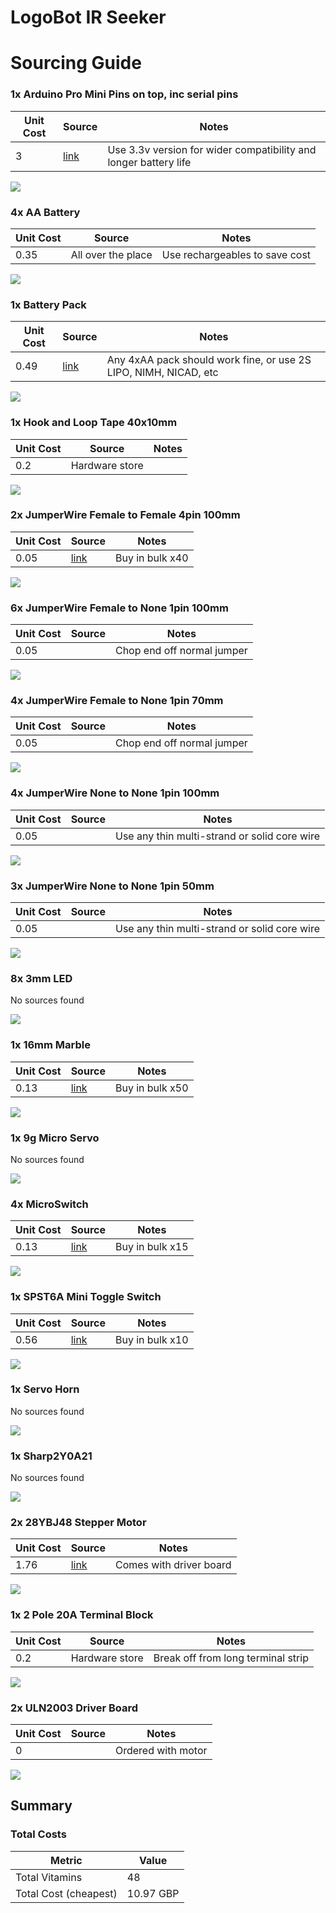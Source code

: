 # LogoBot IR Seeker
# Sourcing Guide

### 1x Arduino Pro Mini Pins on top, inc serial pins

Unit Cost | Source | Notes 
--- | --- | --- 
3 | [link](http://www.aliexpress.com/item/CP2102-Module-Pro-Mini-Module-Atmega328-3-3V-8M-For-Arduinoi-Compatible-With-Nano-Free-Shipping/2002847394.html) | Use 3.3v version for wider compatibility and longer battery life

![](../vitamins/images/ArduinoProMiniPinsontopincserialpins_view.png) 



### 4x AA Battery

Unit Cost | Source | Notes 
--- | --- | --- 
0.35 | All over the place | Use rechargeables to save cost

![](../vitamins/images/AABattery_view.png) 



### 1x Battery Pack

Unit Cost | Source | Notes 
--- | --- | --- 
0.49 | [link](http://www.aliexpress.com/item/Black-Color-2-2-AA-Battery-1-5V-Holder-Storage-Boxes-for-DIY-Experiment-Test-Cascade/1981330624.html) | Any 4xAA pack should work fine, or use 2S LIPO, NIMH, NICAD, etc

![](../vitamins/images/BatteryPack_view.png) 



### 1x Hook and Loop Tape 40x10mm

Unit Cost | Source | Notes 
--- | --- | --- 
0.2 | Hardware store | 

![](../vitamins/images/HookandLoopTape40x10mm_view.png) 



### 2x JumperWire Female to Female 4pin 100mm

Unit Cost | Source | Notes 
--- | --- | --- 
0.05 | [link](http://www.ebay.co.uk/itm/40pcs-10cm-Dupont-Female-to-Female-Jumper-Wire-Ribbon-Cable-Pi-Pic-Breadboard-/281423655999?hash=item418628343f) | Buy in bulk x40

![](../vitamins/images/JumperWireFemaletoFemale4pin100mm_view.png) 



### 6x JumperWire Female to None 1pin 100mm

Unit Cost | Source | Notes 
--- | --- | --- 
0.05 |  | Chop end off normal jumper

![](../vitamins/images/JumperWireFemaletoNone1pin100mm_view.png) 



### 4x JumperWire Female to None 1pin 70mm

Unit Cost | Source | Notes 
--- | --- | --- 
0.05 |  | Chop end off normal jumper

![](../vitamins/images/JumperWireFemaletoNone1pin70mm_view.png) 



### 4x JumperWire None to None 1pin 100mm

Unit Cost | Source | Notes 
--- | --- | --- 
0.05 |  | Use any thin multi-strand or solid core wire

![](../vitamins/images/JumperWireNonetoNone1pin100mm_view.png) 



### 3x JumperWire None to None 1pin 50mm

Unit Cost | Source | Notes 
--- | --- | --- 
0.05 |  | Use any thin multi-strand or solid core wire

![](../vitamins/images/JumperWireNonetoNone1pin50mm_view.png) 



### 8x 3mm LED

No sources found

![](../vitamins/images/3mmLED_view.png) 



### 1x 16mm Marble

Unit Cost | Source | Notes 
--- | --- | --- 
0.13 | [link](http://www.ebay.co.uk/itm/NEW-50-16mm-MARBLES-PLUS-ONE-DOBBER-SHOOTER-MARBLE-GREEN-ACK-D60069-/371035484158?hash=item5663702ffe) | Buy in bulk x50

![](../vitamins/images/16mmMarble_view.png) 



### 1x 9g Micro Servo

No sources found

![](../vitamins/images/9gMicroServo_view.png) 



### 4x MicroSwitch

Unit Cost | Source | Notes 
--- | --- | --- 
0.13 | [link](http://www.ebay.co.uk/itm/15Pcs-SPDT-Straight-Hinge-Lever-Momentary-Micro-Switch-AC125V-1A-/291501876300?hash=item43dedda44c) | Buy in bulk x15

![](../vitamins/images/MicroSwitch_view.png) 



### 1x SPST6A Mini Toggle Switch

Unit Cost | Source | Notes 
--- | --- | --- 
0.56 | [link](http://www.ebay.co.uk/itm/10x-Mini-Toggle-Switch-6A-SPST-ON-OFF-/251443706793?) | Buy in bulk x10

![](../vitamins/images/SPST6AMiniToggleSwitch_view.png) 



### 1x Servo Horn

No sources found

![](../vitamins/images/ServoHorn_view.png) 



### 1x Sharp2Y0A21

No sources found

![](../vitamins/images/Sharp2Y0A21_view.png) 



### 2x 28YBJ48 Stepper Motor

Unit Cost | Source | Notes 
--- | --- | --- 
1.76 | [link](http://www.aliexpress.com/item/5V-Stepper-Motor-28BYJ-48-With-Drive-Test-Module-Board-ULN2003-5-Line-4-Phase-free/1436201179.html) | Comes with driver board

![](../vitamins/images/28YBJ48StepperMotor_view.png) 



### 1x 2 Pole 20A Terminal Block

Unit Cost | Source | Notes 
--- | --- | --- 
0.2 | Hardware store | Break off from long terminal strip

![](../vitamins/images/2Pole20ATerminalBlock_view.png) 



### 2x ULN2003 Driver Board

Unit Cost | Source | Notes 
--- | --- | --- 
0 |  | Ordered with motor

![](../vitamins/images/ULN2003DriverBoard_view.png) 






## Summary

### Total Costs

Metric | Value 
--- | --- 
Total Vitamins | 48
Total Cost (cheapest) | 10.97 GBP


